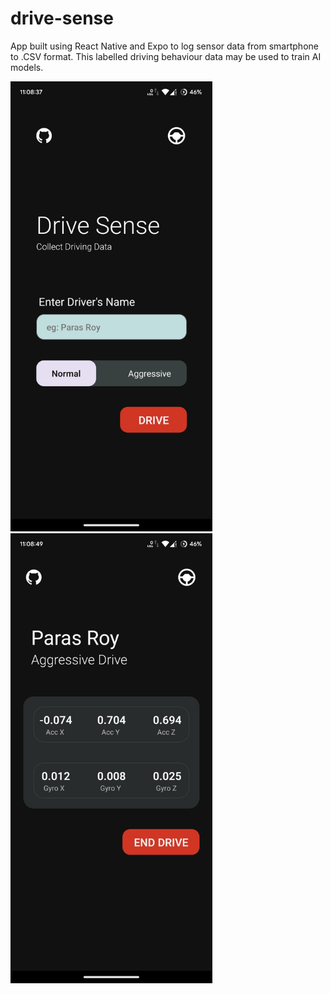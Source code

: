 # drive-sense
App built using React Native and Expo to log sensor data from smartphone to .CSV format. This labelled driving behaviour data may be used to train AI models.

<img src="logger.jpeg" alt="logger" style="height: 720px"/> &emsp; &emsp; <img src="home.jpeg" alt="home" style="height: 720px"/>
